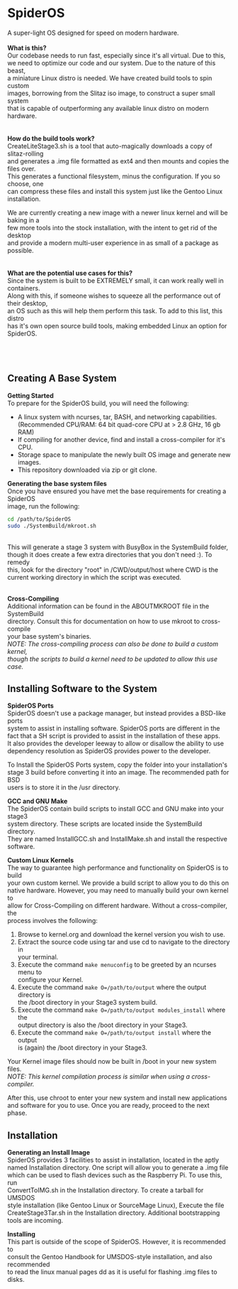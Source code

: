 # SpiderOS
A super-light OS designed for speed on modern hardware.
<br/><br/>
**What is this?**<br/>
Our codebase needs to run fast, especially since it's all virtual. Due to this, <br/>
we need to optimize our code and our system. Due to the nature of this beast, <br/>
a miniature Linux distro is needed. We have created build tools to spin custom <br/>
images, borrowing from the Slitaz iso image, to construct a super small system <br/>
that is capable of outperforming any available linux distro on modern hardware. <br/>
<br/>
<br/>
**How do the build tools work?** <br/>
CreateLiteStage3.sh is a tool that auto-magically downloads a copy of slitaz-rolling<br/>
and generates a .img file formatted as ext4 and then mounts and copies the files over.<br/>
This generates a functional filesystem, minus the configuration. If you so choose, one<br/>
can compress these files and install this system just like the Gentoo Linux installation.<br/>

We are currently creating a new image with a newer linux kernel and will be baking in a <br/>
few more tools into the stock installation, with the intent to get rid of the desktop <br/>
and provide a modern multi-user experience in as small of a package as possible. <br/>
<br/>
<br/>
**What are the potential use cases for this?**<br/>
Since the system is built to be EXTREMELY small, it can work really well in containers.<br/>
Along with this, if someone wishes to squeeze all the performance out of their desktop,<br/>
an OS such as this will help them perform this task. To add to this list, this distro <br/>
has it's own open source build tools, making embedded Linux an option for SpiderOS. <br/>
<br/>
<br/>
<br/>
## Creating A Base System

**Getting Started** <br/>
To prepare for the SpiderOS build, you will need the following:<br/>
- A linux system with ncurses, tar, BASH, and networking capabilities. <br/>
  (Recommended CPU/RAM: 64 bit quad-core CPU at > 2.8 GHz, 16 gb RAM)
- If compiling for another device, find and install a cross-compiler for it's CPU. <br/>
- Storage space to manipulate the newly built OS image and generate new images.<br/>
- This repository downloaded via zip or git clone.



**Generating the base system files** <br/>
Once you have ensured you have met the base requirements for creating a SpiderOS <br/>
image, run the following: <br/>
```Bash
cd /path/to/SpiderOS
sudo ./SystemBuild/mkroot.sh
```
<br/>
This will generate a stage 3 system with BusyBox in the SystemBuild folder, <br/>
though it does create a few extra directories that you don't need :). To remedy <br/>
this, look for the directory "root" in /CWD/output/host where CWD is the <br/>
current working directory in which the script was executed. <br/> <br/>



**Cross-Compiling** <br/>
Additional information can be found in the ABOUTMKROOT file in the SystemBuild <br/>
directory. Consult this for documentation on how to use mkroot to cross-compile <br/>
your base system's binaries. <br/>
*NOTE: The cross-compiling process can also be done to build a custom kernel,* <br/>
*though the scripts to build a kernel need to be updated to allow this use case.* <br/>



## Installing Software to the System

**SpiderOS Ports** <br/>
SpiderOS doesn't use a package manager, but instead provides a BSD-like ports <br/>
system to assist in installing software. SpiderOS ports are different in the <br/>
fact that a SH script is provided to assist in the installation of these apps. <br/>
It also provides the developer leeway to allow or disallow the ability to use <br/>
dependency resolution as SpiderOS provides power to the developer. <br/>

To Install the SpiderOS Ports system, copy the folder into your installation's <br/>
stage 3 build before converting it into an image. The recommended path for BSD <br/>
users is to store it in the /usr directory. <br/>


**GCC and GNU Make** <br/>
The SpiderOS contain build scripts to install GCC and GNU make into your stage3 <br/>
system directory. These scripts are located inside the SystemBuild directory. <br/>
They are named InstallGCC.sh and InstallMake.sh and install the respective <br/>
software.<br/>


**Custom Linux Kernels** <br/>
The way to guarantee high performance and functionality on SpiderOS is to build <br/>
your own custom kernel. We provide a build script to allow you to do this on <br/>
native hardware. However, you may need to manually build your own kernel to <br/>
allow for Cross-Compiling on different hardware. Without a cross-compiler, the <br/>
process involves the following: <br/>

1) Browse to kernel.org and download the kernel version you wish to use.
2) Extract the source code using tar and use cd to navigate to the directory in <br/>
   your terminal.
3) Execute the command `make menuconfig` to be greeted by an ncurses menu to <br/>
   configure your Kernel.
4) Execute the command `make O=/path/to/output` where the output directory is <br/>
   the /boot directory in your Stage3 system build.
5) Execute the command `make O=/path/to/output modules_install` where the <br/>
   output directory is also the /boot directory in your Stage3.
6) Execute the command `make O=/path/to/output install` where the output <br/>
   is (again) the /boot directory in your Stage3. <br/>

Your Kernel image files should now be built in /boot in your new system files. <br/>
*NOTE: This kernel compilation process is similar when using a cross-compiler.* <br/>


After this, use chroot to enter your new system and install new applications <br/>
and software for you to use. Once you are ready, proceed to the next phase. <br/>



## Installation

**Generating an Install Image** <br/>
SpiderOS provides 3 facilities to assist in installation, located in the aptly <br/>
named Installation directory. One script will allow you to generate a .img file <br/>
which can be used to flash devices such as the Raspberry Pi. To use this, run <br/>
ConvertToIMG.sh in the Installation directory. To create a tarball for UMSDOS <br/>
style installation (like Gentoo Linux or SourceMage Linux), Execute the file <br/>
CreateStage3Tar.sh in the Installation directory. Additional bootstrapping <br/>
tools are incoming. <br/>


**Installing** <br/>
This part is outside of the scope of SpiderOS. However, it is recommended to <br/>
consult the Gentoo Handbook for UMSDOS-style installation, and also recommended <br/>
to read the linux manual pages dd as it is useful for flashing .img files to <br/>
disks. <br/>
